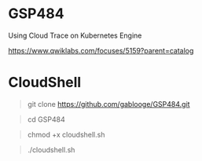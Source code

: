 # GSP484

Using Cloud Trace on Kubernetes Engine

https://www.qwiklabs.com/focuses/5159?parent=catalog

# CloudShell
> git clone https://github.com/gablooge/GSP484.git

> cd GSP484

> chmod +x cloudshell.sh

> ./cloudshell.sh 

